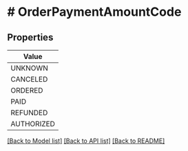 # # OrderPaymentAmountCode


## Properties 



| Value |
------------ | 
UNKNOWN|&#39;UNKNOWN&#39;
CANCELED|&#39;CANCELED&#39;
ORDERED|&#39;ORDERED&#39;
PAID|&#39;PAID&#39;
REFUNDED|&#39;REFUNDED&#39;
AUTHORIZED|&#39;AUTHORIZED&#39;

[[Back to Model list]](../../README.md#models) [[Back to API list]](../../README.md#endpoints) [[Back to README]](../../README.md)


